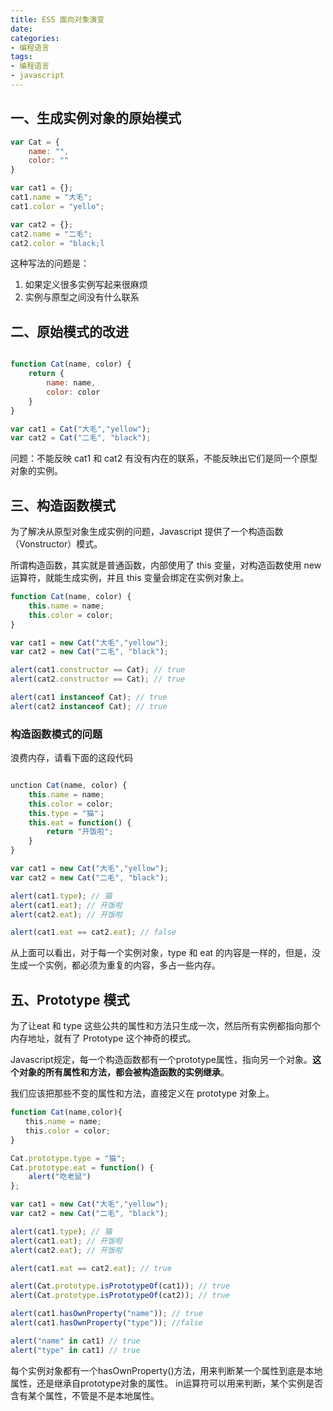 ```yaml
---
title: ES5 面向对象演变
date: 
categories:
- 编程语言
tags:
- 编程语言
- javascript
---
```


## 一、生成实例对象的原始模式

```javascript
var Cat = {
    name: "",
    color: ""
}

var cat1 = {};
cat1.name = "大毛";
cat1.color = "yello";

var cat2 = {};
cat2.name = "二毛";
cat2.color = "black;l
```

这种写法的问题是：
1. 如果定义很多实例写起来很麻烦
2. 实例与原型之间没有什么联系

## 二、原始模式的改进

```javascript

function Cat(name, color) {
    return {
        name: name,
        color: color
    }
}

var cat1 = Cat("大毛","yellow");
var cat2 = Cat("二毛", "black");

```

问题：不能反映 cat1 和 cat2 有没有内在的联系，不能反映出它们是同一个原型对象的实例。

## 三、构造函数模式

为了解决从原型对象生成实例的问题，Javascript 提供了一个构造函数（Vonstructor）模式。

所谓构造函数，其实就是普通函数，内部使用了 this 变量，对构造函数使用 new 运算符，就能生成实例，并且 this 变量会绑定在实例对象上。

```javascript
function Cat(name, color) {
    this.name = name;
    this.color = color;
}

var cat1 = new Cat("大毛","yellow");
var cat2 = new Cat("二毛", "black");

alert(cat1.constructor == Cat); // true
alert(cat2.constructor == Cat); // true

alert(cat1 instanceof Cat); // true
alert(cat2 instanceof Cat); // true

```

### 构造函数模式的问题

浪费内存，请看下面的这段代码

```javascript

unction Cat(name, color) {
    this.name = name;
    this.color = color;
    this.type = "猫"；
    this.eat = function() {
        return "开饭啦";
    }
}

var cat1 = new Cat("大毛","yellow");
var cat2 = new Cat("二毛", "black");

alert(cat1.type); // 猫
alert(cat1.eat); // 开饭啦
alert(cat2.eat); // 开饭啦

alert(cat1.eat == cat2.eat); // false

```

从上面可以看出，对于每一个实例对象，type 和 eat 的内容是一样的，但是，没生成一个实例，都必须为重复的内容，多占一些内存。


## 五、Prototype 模式

为了让eat 和 type 这些公共的属性和方法只生成一次，然后所有实例都指向那个内存地址，就有了 Prototype 这个神奇的模式。

Javascript规定，每一个构造函数都有一个prototype属性，指向另一个对象。**这个对象的所有属性和方法，都会被构造函数的实例继承**。

我们应该把那些不变的属性和方法，直接定义在 prototype 对象上。

```javascript
function Cat(name,color){
　　this.name = name;
　　this.color = color;
}

Cat.prototype.type = "猫";
Cat.prototype.eat = function() {
    alert("吃老鼠")
};

var cat1 = new Cat("大毛","yellow");
var cat2 = new Cat("二毛", "black");

alert(cat1.type); // 猫
alert(cat1.eat); // 开饭啦
alert(cat2.eat); // 开饭啦

alert(cat1.eat == cat2.eat); // true

alert(Cat.prototype.isPrototypeOf(cat1)); // true
alert(Cat.prototype.isPrototypeOf(cat2)); // true

alert(cat1.hasOwnProperty("name")); // true
alert(cat1.hasOwnProperty("type")); //false

alert("name" in cat1) // true
alert("type" in cat1) // true

```

每个实例对象都有一个hasOwnProperty()方法，用来判断某一个属性到底是本地属性，还是继承自prototype对象的属性。
in运算符可以用来判断，某个实例是否含有某个属性，不管是不是本地属性。


